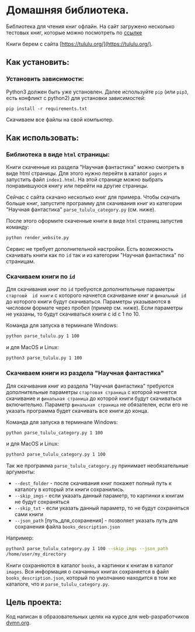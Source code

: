 # Домашняя библиотека.

Библиотека для чтения книг офлайн. На сайт загружено несколько тестовых
книг, которые можно посмотреть по
[ссылке](https://maxkutovoy.github.io/books_parser/pages/index1.html)

Книги берем с сайта [https://tululu.org/](https://tululu.org/).

## Как установить:

### Установить зависимости:

Python3 должен быть уже установлен. Далее используйте `pip` (или `pip3`, есть
конфликт с python2) для установки зависимостей:

```
pip install -r requirements.txt
```

Скачиваем все файлы на свой компьютер. 

## Как использовать:

### Библиотека в виде `html` страницы:

Книги скаченные из раздела "Научная фантастика" можно смотреть в виде html
страницы. Для этого нужно перейти в каталог `pages` и запустить файл `index1.html`.
На этой странице можно выбрать понравившуюся книгу или перейти на другие страницы.

Сейчас с сайта скачано несколько книг для примера. Чтобы скачать больше книг, запустите
программу для скачивания книг из категории "Научная фантастика"
`parse_tululu_category.py` (см. ниже).

После этого оформите скаченные книги в виде `html` страниц запустив команду:
```sh
python render_website.py
```

Сервис не требует дополнительной настройки. Есть возможность скачивать 
книги как по `id` так и из категории "Научная фантастика" по страницам.

### Скачиваем книги по `id`
Для скачивания книг по `id` требуются дополнительные параметры `стартовй 
id книги` с которого начнется скачивание книг и `финальный id` до которого 
книги будут скачиваться. Параметры указываются в числовом формате через 
пробел (пример см. ниже). Если параметры не указаны, то
будут скачиваться книги с id с 1 по 10.

Команда для запуска в терминале Windows:

```sh
python parse_tululu.py 1 100
```

и для MacOS и Linux:

```sh
python3 parse_tululu.py 1 100
```

### Скачиваем книги из раздела "Научная фантастика"

Для скачивания книг из раздела "Научная фантастика" требуются 
дополнительные параметры `стартовая страница` с которой начнется скачивание и 
`финальная страница` до которой книги будут скачиваться включительно. 
Параметр `финальная страница` не обязателен, если его не указать программа 
будет скачивать все книги до конца.

Команда для запуска в терминале Windows:

```sh
python parse_tululu_category.py 1 100
```

и для MacOS и Linux:

```sh
python3 parse_tululu_category.py 1 100
```

Так же программа `parse_tululu_category.py` принимает необязательные 
аргументы:

* `--dest_folder` - после скачивания книг покажет полный путь к каталогу в 
  который эти книги сохранились.
* `--skip_imgs` - если указать данный параметр, то картинки к книгам не 
  будут сохраняться
* `--skip_txt` - если указать данный параметр, то не будут сохраняться 
  сами книги
* `--json_path` [путь_для_сохранения] - позволяет указать путь для 
  сохранения файла `books_description.json`

Например:
```sh
python3 parse_tululu_category.py 1 100 --skip_imgs --json_path 
/home/user/my_directory
```

Книги сохраняются в каталог `books`, а картинки к книгам в 
каталог `images`. Вся информация о скачанных книгах сохраняется в файл 
`books_description.json`, который по умолчанию находится в том же 
каталоге, что и `parse_tululu_category.py`.

## Цель проекта:

Код написан в образовательных целях на курсе для
web-разработчиков [dvmn.org](https://dvmn.org/).
